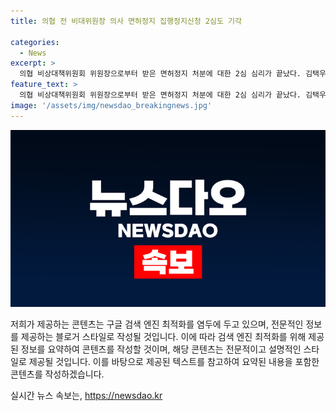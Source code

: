 ```yaml
---
title: 의협 전 비대위원장 의사 면허정지 집행정지신청 2심도 기각

categories:
  - News
excerpt: >
  의협 비상대책위원회 위원장으로부터 받은 면허정지 처분에 대한 2심 심리가 끝났다. 김택우 전 대한의사협회(의협) 비상대책위원회 위원장은 집행정지를 신청했지만 기각당했다. 법원은 앞으로도 같은 발언 반복이 예상된다며 면허정지는 공공복리에 우선한다고 판단했다. 처분에 따른 손해가 공공복리에 우선할 정도는 아니라는 견해도 제기되고 있다.
feature_text: >
  의협 비상대책위원회 위원장으로부터 받은 면허정지 처분에 대한 2심 심리가 끝났다. 김택우 전 대한의사협회(의협) 비상대책위원회 위원장은 집행정지를 신청했지만 기각당했다. 법원은 앞으로도 같은 발언 반복이 예상된다며 면허정지는 공공복리에 우선한다고 판단했다. 처분에 따른 손해가 공공복리에 우선할 정도는 아니라는 견해도 제기되고 있다.
image: '/assets/img/newsdao_breakingnews.jpg'
---
```


<p><img src="/assets/img/newsdao_breakingnews.jpg" alt="implanttips 속보" /></p>

<p>저희가 제공하는 콘텐츠는 구글 검색 엔진 최적화를 염두에 두고 있으며, 전문적인 정보를 제공하는 블로거 스타일로 작성될 것입니다. 이에 따라 검색 엔진 최적화를 위해 제공된 정보를 요약하여 콘텐츠를 작성할 것이며, 해당 콘텐츠는 전문적이고 설명적인 스타일로 제공될 것입니다. 이를 바탕으로 제공된 텍스트를 참고하여 요약된 내용을 포함한 콘텐츠를 작성하겠습니다.</p>
실시간 뉴스 속보는, <a href="https://newsdao.kr" rel="dofollow">https://newsdao.kr</a>


